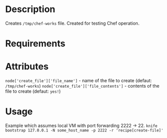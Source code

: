 Description
===========
Creates `/tmp/chef-works` file. Created for testing Chef operation.

Requirements
============

Attributes
==========
`node['create_file']['file_name']` - name of the file to create (defaut: `/tmp/chef-works`)
`node['create_file']['file_contents']` - contents of the file to create (defaut: `yes!`)

Usage
=====
Example which assumes local VM with port forwarding 2222 -> 22.
`knife bootstrap 127.0.0.1 -N some_host_name -p 2222 -r 'recipe[create-file]'`
